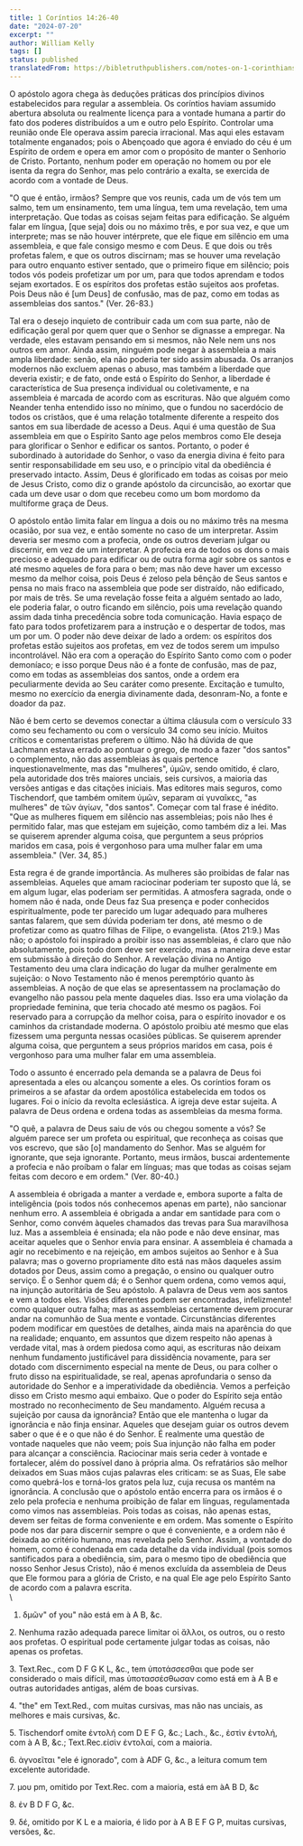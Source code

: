 ```yaml
---
title: 1 Coríntios 14:26-40
date: "2024-07-20"
excerpt: ""
author: William Kelly
tags: []
status: published
translatedFrom: https://bibletruthpublishers.com/notes-on-1-corinthians-14-26-40/william-kelly-wk/w-kelly/lac143267-lub-16164-5
---
```


O apóstolo agora chega às deduções práticas dos princípios divinos
estabelecidos para regular a assembleia. Os coríntios haviam assumido
abertura absoluta ou realmente licença para a vontade humana a partir do
fato dos poderes distribuídos a um e outro pelo Espírito. Controlar uma
reunião onde Ele operava assim parecia irracional. Mas aqui eles estavam
totalmente enganados; pois o Abençoado que agora é enviado do céu é um
Espírito de ordem e opera em amor com o propósito de manter o Senhorio
de Cristo. Portanto, nenhum poder em operação no homem ou por ele isenta
da regra do Senhor, mas pelo contrário a exalta, se exercida de acordo
com a vontade de Deus.

\"O que é então, irmãos? Sempre que vos reunis, cada um de vós tem um
salmo, tem um ensinamento, tem uma língua, tem uma revelação, tem uma
interpretação. Que todas as coisas sejam feitas para edificação. Se
alguém falar em língua, \[que seja\] dois ou no máximo três, e por sua
vez, e que um interprete; mas se não houver intérprete, que ele fique em
silêncio em uma assembleia, e que fale consigo mesmo e com Deus. E que
dois ou três profetas falem, e que os outros discirnam; mas se houver
uma revelação para outro enquanto estiver sentado, que o primeiro fique
em silêncio; pois todos vós podeis profetizar um por um, para que todos
aprendam e todos sejam exortados. E os espíritos dos profetas estão
sujeitos aos profetas. Pois Deus não é \[um Deus\] de confusão, mas de
paz, como em todas as assembleias dos santos.\" (Ver. 26-83.)

Tal era o desejo inquieto de contribuir cada um com sua parte, não de
edificação geral por quem quer que o Senhor se dignasse a empregar. Na
verdade, eles estavam pensando em si mesmos, não Nele nem uns nos outros
em amor. Ainda assim, ninguém pode negar à assembleia a mais ampla
liberdade: senão, ela não poderia ter sido assim abusada. Os arranjos
modernos não excluem apenas o abuso, mas também a liberdade que deveria
existir; e de fato, onde está o Espírito do Senhor, a liberdade é
característica de Sua presença individual ou coletivamente, e na
assembleia é marcada de acordo com as escrituras. Não que alguém como
Neander tenha entendido isso no mínimo, que o fundou no sacerdócio de
todos os cristãos, que é uma relação totalmente diferente a respeito dos
santos em sua liberdade de acesso a Deus. Aqui é uma questão de Sua
assembleia em que o Espírito Santo age pelos membros como Ele deseja
para glorificar o Senhor e edificar os santos. Portanto, o poder é
subordinado à autoridade do Senhor, o vaso da energia divina é feito
para sentir responsabilidade em seu uso, e o princípio vital da
obediência é preservado intacto. Assim, Deus é glorificado em todas as
coisas por meio de Jesus Cristo, como diz o grande apóstolo da
circuncisão, ao exortar que cada um deve usar o dom que recebeu como um
bom mordomo da multiforme graça de Deus.

O apóstolo então limita falar em língua a dois ou no máximo três na
mesma ocasião, por sua vez, e então somente no caso de um interpretar.
Assim deveria ser mesmo com a profecia, onde os outros deveriam julgar
ou discernir, em vez de um interpretar. A profecia era de todos os dons
o mais precioso e adequado para edificar ou de outra forma agir sobre os
santos e até mesmo aqueles de fora para o bem; mas não deve haver um
excesso mesmo da melhor coisa, pois Deus é zeloso pela bênção de Seus
santos e pensa no mais fraco na assembleia que pode ser distraído, não
edificado, por mais de três. Se uma revelação fosse feita a alguém
sentado ao lado, ele poderia falar, o outro ficando em silêncio, pois
uma revelação quando assim dada tinha precedência sobre toda
comunicação. Havia espaço de fato para todos profetizarem para a
instrução e o despertar de todos, mas um por um. O poder não deve deixar
de lado a ordem: os espíritos dos profetas estão sujeitos aos profetas,
em vez de todos serem um impulso incontrolável. Não era com a operação
do Espírito Santo como com o poder demoníaco; e isso porque Deus não é a
fonte de confusão, mas de paz, como em todas as assembleias dos santos,
onde a ordem era peculiarmente devida ao Seu caráter como presente.
Excitação e tumulto, mesmo no exercício da energia divinamente dada,
desonram-No, a fonte e doador da paz.

Não é bem certo se devemos conectar a última cláusula com o versículo 33
como seu fechamento ou com o versículo 34 como seu início. Muitos
críticos e comentaristas preferem o último. Não há dúvida de que
Lachmann estava errado ao pontuar o grego, de modo a fazer \"dos
santos\" o complemento, não das assembleias às quais pertence
inquestionavelmente, mas das \"mulheres\", ύμῶν, sendo omitido, é claro,
pela autoridade dos três maiores unciais, seis cursivos, a maioria das
versões antigas e das citações iniciais. Mas editores mais seguros, como
Tischendorf, que também omitem ὐμῶν, separam αί γυναῖκες, \"as
mulheres\" de τῶν ἁγίων, \"dos santos\". Começar com tal frase é
inédito. \"Que as mulheres fiquem em silêncio nas assembleias; pois não
lhes é permitido falar, mas que estejam em sujeição, como também diz a
lei. Mas se quiserem aprender alguma coisa, que perguntem a seus
próprios maridos em casa, pois é vergonhoso para uma mulher falar em uma
assembleia.\" (Ver. 34, 85.)

Esta regra é de grande importância. As mulheres são proibidas de falar
nas assembleias. Aqueles que amam raciocinar poderiam ter suposto que
lá, se em algum lugar, elas poderiam ser permitidas. A atmosfera
sagrada, onde o homem não é nada, onde Deus faz Sua presença e poder
conhecidos espiritualmente, pode ter parecido um lugar adequado para
mulheres santas falarem, que sem dúvida poderiam ter dons, até mesmo o
de profetizar como as quatro filhas de Filipe, o evangelista. (Atos
21:9.) Mas não; o apóstolo foi inspirado a proibir isso nas assembleias,
é claro que não absolutamente, pois todo dom deve ser exercido, mas a
maneira deve estar em submissão à direção do Senhor. A revelação divina
no Antigo Testamento deu uma clara indicação do lugar da mulher
geralmente em sujeição: o Novo Testamento não é menos peremptório quanto
às assembleias. A noção de que elas se apresentassem na proclamação do
evangelho não passou pela mente daqueles dias. Isso era uma violação da
propriedade feminina, que teria chocado até mesmo os pagãos. Foi
reservado para a corrupção da melhor coisa, para o espírito inovador e
os caminhos da cristandade moderna. O apóstolo proibiu até mesmo que
elas fizessem uma pergunta nessas ocasiões públicas. Se quiserem
aprender alguma coisa, que perguntem a seus próprios maridos em casa,
pois é vergonhoso para uma mulher falar em uma assembleia.

Todo o assunto é encerrado pela demanda se a palavra de Deus foi
apresentada a eles ou alcançou somente a eles. Os coríntios foram os
primeiros a se afastar da ordem apostólica estabelecida em todos os
lugares. Foi o início da revolta eclesiástica. A igreja deve estar
sujeita. A palavra de Deus ordena e ordena todas as assembleias da mesma
forma.

\"O quê, a palavra de Deus saiu de vós ou chegou somente a vós? Se
alguém parece ser um profeta ou espiritual, que reconheça as coisas que
vos escrevo, que são \[o\] mandamento do Senhor. Mas se alguém for
ignorante, que seja ignorante. Portanto, meus irmãos, buscai
ardentemente a profecia e não proíbam o falar em línguas; mas que todas
as coisas sejam feitas com decoro e em ordem.\" (Ver. 80-40.)

A assembleia é obrigada a manter a verdade e, embora suporte a falta de
inteligência (pois todos nós conhecemos apenas em parte), não sancionar
nenhum erro. A assembleia é obrigada a andar em santidade para com o
Senhor, como convém àqueles chamados das trevas para Sua maravilhosa
luz. Mas a assembleia é ensinada; ela não pode e não deve ensinar, mas
aceitar aqueles que o Senhor envia para ensinar. A assembleia é chamada
a agir no recebimento e na rejeição, em ambos sujeitos ao Senhor e à Sua
palavra; mas o governo propriamente dito está nas mãos daqueles assim
dotados por Deus, assim como a pregação, o ensino ou qualquer outro
serviço. É o Senhor quem dá; é o Senhor quem ordena, como vemos aqui, na
injunção autoritária de Seu apóstolo. A palavra de Deus vem aos santos e
vem a todos eles. Visões diferentes podem ser encontradas, infelizmente!
como qualquer outra falha; mas as assembleias certamente devem procurar
andar na comunhão de Sua mente e vontade. Circunstâncias diferentes
podem modificar em questões de detalhes, ainda mais na aparência do que
na realidade; enquanto, em assuntos que dizem respeito não apenas à
verdade vital, mas à ordem piedosa como aqui, as escrituras não deixam
nenhum fundamento justificável para dissidência novamente, para ser
dotado com discernimento especial na mente de Deus, ou para colher o
fruto disso na espiritualidade, se real, apenas aprofundaria o senso da
autoridade do Senhor e a imperatividade da obediência. Vemos a perfeição
disso em Cristo mesmo aqui embaixo. Que o poder do Espírito seja então
mostrado no reconhecimento de Seu mandamento. Alguém recusa a sujeição
por causa da ignorância? Então que ele mantenha o lugar da ignorância e
não finja ensinar. Aqueles que desejam guiar os outros devem saber o que
é e o que não é do Senhor. É realmente uma questão de vontade naqueles
que não veem; pois Sua injunção não falha em poder para alcançar a
consciência. Raciocinar mais seria ceder à vontade e fortalecer, além do
possível dano à própria alma. Os refratários são melhor deixados em Suas
mãos cujas palavras eles criticam: se as Suas, Ele sabe como quebrá-los
e torná-los gratos pela luz, cuja recusa os mantém na ignorância. A
conclusão que o apóstolo então encerra para os irmãos é o zelo pela
profecia e nenhuma proibição de falar em línguas, regulamentada como
vimos nas assembleias. Pois todas as coisas, não apenas estas, devem ser
feitas de forma conveniente e em ordem. Mas somente o Espírito pode nos
dar para discernir sempre o que é conveniente, e a ordem não é deixada
ao critério humano, mas revelada pelo Senhor. Assim, a vontade do homem,
como é condenada em cada detalhe da vida individual (pois somos
santificados para a obediência, sim, para o mesmo tipo de obediência que
nosso Senhor Jesus Cristo), não é menos excluída da assembleia de Deus
que Ele formou para a glória de Cristo, e na qual Ele age pelo Espírito
Santo de acordo com a palavra escrita.\
\

1. δμῶν" of you" não está em à A B, &c.

2\. Nenhuma razão adequada parece limitar οἱ ἄλλοι, os outros, ou o
resto aos profetas. O espiritual pode certamente julgar todas as coisas,
não apenas os profetas.

3\. Text.Rec., com D F G K L, &c., tem ὑποτάσσεσθαι que pode ser
considerado o mais difícil, mas ὑποτασσέσθωσαν como está em à A B e
outras autoridades antigas, além de boas cursivas.

4\. \"the\" em Text.Red., com muitas cursivas, mas não nas unciais, as
melhores e mais cursivas, &c.

5\. Tischendorf omite ἐντολή com D E F G, &c.; Lach., &c., ἐστὶν ἐντολή,
com à A B, &c.; Text.Rec.εἰσὶν ἐντολαί, com a maioria.

6\. ὰγνοεῖται "ele é ignorado", com à ADF G, &c., a leitura comum tem
excelente autoridade.

7\. μου pm, omitido por Text.Rec. com a maioria, está em àA B D, &c

8\. ἐν B D F G, &c.

9\. δέ, omitido por K L e a maioria, é lido por à A B E F G P, muitas
cursivas, versões, &c.
